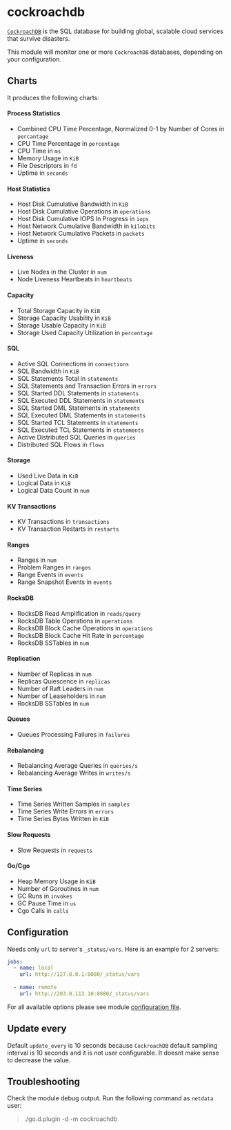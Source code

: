 # cockroachdb

[`CockroachDB`](https://www.cockroachlabs.com/)  is the SQL database for building global, scalable cloud services that survive disasters.

This module will monitor one or more `CockroachDB` databases, depending on your configuration.

## Charts

It produces the following charts:

#### Process Statistics

-   Combined CPU Time Percentage, Normalized 0-1 by Number of Cores in `percantage`
-   CPU Time Percentage in `percentage`
-   CPU Time in `ms`
-   Memory Usage in `KiB`
-   File Descriptors in `fd`
-   Uptime in `seconds`

#### Host Statistics

-   Host Disk Cumulative Bandwidth in `KiB`
-   Host Disk Cumulative Operations in `operations`
-   Host Disk Cumulative IOPS In Progress in `iops`
-   Host Network Cumulative Bandwidth in `kilobits`
-   Host Network Cumulative Packets in `packets`
-   Uptime in `seconds`

#### Liveness

-   Live Nodes in the Cluster in `num`
-   Node Liveness Heartbeats in `heartbeats`

#### Capacity

-   Total Storage Capacity in `KiB`
-   Storage Capacity Usability in `KiB`
-   Storage Usable Capacity in `KiB`
-   Storage Used Capacity Utilization in `percentage`

#### SQL

-   Active SQL Connections in `connections`
-   SQL Bandwidth in `KiB`
-   SQL Statements Total in `statements`
-   SQL Statements and Transaction Errors in `errors`
-   SQL Started DDL Statements in `statements`
-   SQL Executed DDL Statements in `statements`
-   SQL Started DML Statements in `statements`
-   SQL Executed DML Statements in `statements`
-   SQL Started TCL Statements in `statements`
-   SQL Executed TCL Statements in `statements`
-   Active Distributed SQL Queries in `queries`
-   Distributed SQL Flows in `flows`

#### Storage

-   Used Live Data in `KiB`
-   Logical Data in `KiB`
-   Logical Data Count in `num`

#### KV Transactions

-   KV Transactions in `transactions`
-   KV Transaction Restarts in `restarts`

#### Ranges

-   Ranges in `num`
-   Problem Ranges in `ranges`
-   Range Events in `events`
-   Range Snapshot Events in `events`

#### RocksDB

-   RocksDB Read Amplification in `reads/query`
-   RocksDB Table Operations in `operations`
-   RocksDB Block Cache Operations in `operations`
-   RocksDB Block Cache Hit Rate in `percentage`
-   RocksDB SSTables in `num`

#### Replication

-   Number of Replicas in `num`
-   Replicas Quiescence in `replicas`
-   Number of Raft Leaders in `num`
-   Number of Leaseholders in `num`
-   RocksDB SSTables in `num`

#### Queues

-   Queues Processing Failures in `failures`

#### Rebalancing

-   Rebalancing Average Queries in `queries/s`
-   Rebalancing Average Writes in `writes/s`

#### Time Series

-   Time Series Written Samples in `samples`
-   Time Series Write Errors in `errors`
-   Time Series Bytes Written in `KiB`

#### Slow Requests

-   Slow Requests in `requests`

#### Go/Cgo

-   Heap Memory Usage in `KiB`
-   Number of Goroutines in `num`
-   GC Runs in `invokes`
-   GC Pause Time in `us`
-   Cgo Calls in `calls`

## Configuration

Needs only `url` to server's `_status/vars`. Here is an example for 2 servers:

```yaml
jobs:
  - name: local
    url: http://127.0.0.1:8080/_status/vars
      
  - name: remote
    url: http://203.0.113.10:8080/_status/vars
```

For all available options please see module [configuration file](https://github.com/netdata/go.d.plugin/blob/master/config/go.d/cockroachdb.conf).

## Update every

Default `update_every` is 10 seconds because `CockroachDB` default sampling interval is 10 seconds and it is not user configurable.
It doesnt make sense to decrease the value.

## Troubleshooting

Check the module debug output. Run the following command as `netdata` user:

> ./go.d.plugin -d -m cockroachdb
